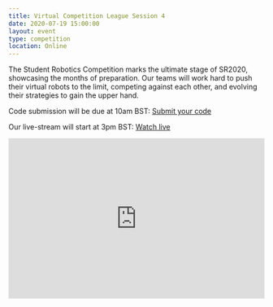 ```yaml
---
title: Virtual Competition League Session 4
date: 2020-07-19 15:00:00
layout: event
type: competition
location: Online
---
```


The Student Robotics Competition marks the ultimate stage of SR2020, showcasing the months of preparation. Our teams will work hard to push their virtual robots to the limit, competing against each other, and evolving their strategies to gain the upper hand.

Code submission will be due at 10am BST: [Submit your code](https://studentrobotics.org/code-submitter/)

Our live-stream will start at 3pm BST: [Watch live](https://youtu.be/Y4h5P47j8jM)

<iframe width="100%" height="315" src="https://www.youtube.com/embed/Y4h5P47j8jM" frameborder="0" allow="accelerometer; autoplay; encrypted-media; gyroscope; picture-in-picture" allowfullscreen></iframe>
